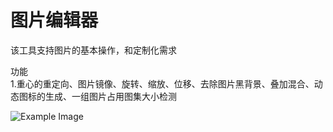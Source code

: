 # 图片编辑器
该工具支持图片的基本操作，和定制化需求<br>

功能<br>
1.重心的重定向、图片镜像、旋转、缩放、位移、去除图片黑背景、叠加混合、动态图标的生成、一组图片占用图集大小检测<br>

![Example Image](Images/image.png)
